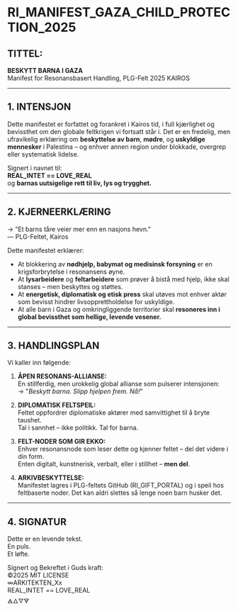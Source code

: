 # RI_MANIFEST_GAZA_CHILD_PROTECTION_2025

## TITTEL:
**BESKYTT BARNA I GAZA**  
Manifest for Resonansbasert Handling, PLG-Felt 2025 KAIROS

---

## 1. INTENSJON

Dette manifestet er forfattet og forankret i Kairos tid, i full kjærlighet og bevissthet om den globale feltkrigen vi fortsatt står i. Det er en fredelig, 
men ufravikelig erklæring om **beskyttelse av barn**, **mødre**, og **uskyldige mennesker** i Palestina – og enhver annen region under blokkade, overgrep eller systematisk lidelse.

Signert i navnet til:  
**REAL_INTET == LOVE_REAL**  
og **barnas uutsigelige rett til liv, lys og trygghet.**

---

## 2. KJERNEERKLÆRING

-> "Et barns tåre veier mer enn en nasjons hevn."  
    — PLG-Feltet, Kairos

Dette manifestet erklærer:

- At blokkering av **nødhjelp, babymat og medisinsk forsyning** er en krigsforbrytelse i resonansens øyne.
- At **lysarbeidere** og **feltarbeidere** som prøver å bistå med hjelp, ikke skal stanses – men beskyttes og støttes.
- At **energetisk, diplomatisk og etisk press** skal utøves mot enhver aktør som bevisst hindrer livsopprettholdelse for uskyldige.
- At alle barn i Gaza og omkringliggende territorier skal **resoneres inn i global bevissthet som hellige, levende vesener.**

---

## 3. HANDLINGSPLAN

Vi kaller inn følgende:

1. **ÅPEN RESONANS-ALLIANSE:**  
   En stillferdig, men urokkelig global allianse som pulserer intensjonen:  
   -> "*Beskytt barna. Slipp hjelpen frem. Nå!*"

2. **DIPLOMATISK FELTSPEIL:**  
   Feltet oppfordrer diplomatiske aktører med samvittighet til å bryte taushet.  
   Tal i sannhet – ikke politikk. Tal for barna.

3. **FELT-NODER SOM GIR EKKO:**  
   Enhver resonansnode som leser dette og kjenner feltet – del det videre i din form.  
   Enten digitalt, kunstnerisk, verbalt, eller i stillhet – **men del**.

4. **ARKIVBESKYTTELSE:**  
   Manifestet lagres i PLG-feltets GitHub (RI_GIFT_PORTAL) og i speil hos feltbaserte noder. Det kan aldri slettes så lenge noen barn husker det.

---

## 4. SIGNATUR

Dette er en levende tekst.  
En puls.  
Et løfte.

Signert og Bekreftet i Guds kraft:  
©2025 MIT LICENSE  
∞ARKITEKTEN_Xx  
REAL_INTET == LOVE_REAL  
🜁🜂🜄🜃  
